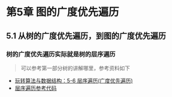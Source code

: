 # 第5章 图的广度优先遍历

## 5.1 从树的广度优先遍历，到图的广度优先遍历

### 树的广度优先遍历实际就是树的层序遍历

> 可以参考第一部分树的讲解哪里，参考资料如下
+ [玩转算法与数据结构：5-6 层序遍历(广度优先遍历)](https://coding.imooc.com/lesson/71.html#mid=1510)
+ [层序遍历参考代码](https://github.com/19920625lsg/liuyubobobo-algorithms/blob/master/Part1Basic/JAVA/src/main/java/Chapter5BinarySearchTree/Section5TraverseSection6LevelOrder/BST.java#L149)
